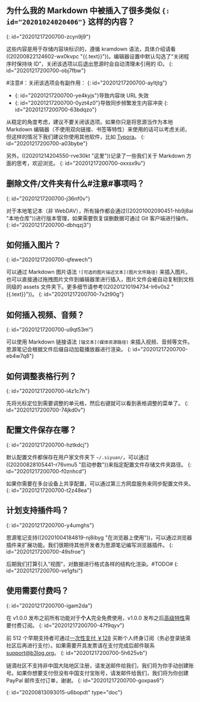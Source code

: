## 为什么我的 Markdown 中被插入了很多类似 `{: id="20201024020406"}` 这样的内容？
{: id="20201217200700-zcyn9j9"}

这些内容是用于存储内容块标识的，遵循 kramdown 语法，具体介绍请看((20200822124602-wx0kvpc "{{.text}}"))。编辑器设置中默认勾选了“关闭程序时保持块 ID”，关闭该选项以后退出思源时会自动清理未引用的 ID。
{: id="20201217200700-obj7fbw"}

#注意#：关闭该选项会有副作用：
{: id="20201217200700-ayltjtg"}

* {: id="20201217200700-ye4kyjs"}导致内容块 URL 失效
* {: id="20201217200700-0yzt4z0"}导致同步频繁发生内容冲突
{: id="20201217200700-63bdqzo"}

从稳定的角度考虑，建议不要关闭该选项。如果你只是将思源当作为本地 Markdown 编辑器（不使用双向链接、书签等特性）来使用的话可以考虑关闭，但这样的情况下我们建议你使用其他软件，比如 [Typora](https://typora.io)。
{: id="20201217200700-a03bybe"}

另外，((20201214204550-rve30kt "这里"))记录了一些我们关于 Markdown 方面的思考，欢迎浏览。
{: id="20201217200700-oxxsx9u"}

## 删除文件/文件夹有什么#注意#事项吗？
{: id="20201217200700-j36nf0v"}

对于本地笔记本（非 WebDAV），所有操作都会通过((20201002090451-hb9j8ai "本地仓库"))进行版本管理，如果需要恢复误删数据可通过 Git  客户端进行操作。
{: id="20201217200700-dbhqzj3"}

## 如何插入图片？
{: id="20201217200700-qfewech"}

可以通过 Markdown 图片语法 `![可选的图片描述文本](图片文件路径)` 来插入图片。也可以直接通过拖拽图片文件到编辑器里进行插入，图片文件会被自动复制到文档同级的 assets 文件夹下。更多细节请参考((20201210194734-lr6v0s2 "{{.text}}"))。
{: id="20201217200700-7x2t90g"}

## 如何插入视频、音频？
{: id="20201217200700-u9qt53m"}

可以使用 Markdown 链接语法 `[锚文本](媒体资源路径)` 来插入视频、音频等文件。思源笔记会根据文件后缀自动加载播放器进行渲染。
{: id="20201217200700-eb4w7q8"}

## 如何调整表格行列？
{: id="20201217200700-i4z1c7h"}

先将光标定位到需要调整的单元格，然后右键就可以看到表格调整的菜单了。
{: id="20201217200700-74jkd0v"}

## 配置文件保存在哪？
{: id="20201217200700-hztkdcj"}

默认配置文件都保存在用户家文件夹下 `~/.siyuan/`，可以通过((20200828105441-r76vmu5 "启动参数"))来指定配置文件存储文件夹路径。
{: id="20201217200700-f0znhcd"}

如果你需要在多台设备上共享配置，可以通过第三方网盘服务来同步配置文件夹。
{: id="20201217200700-t2z48ea"}

## 计划支持插件吗？
{: id="20201217200700-y4umghs"}

思源笔记支持((20201004184819-nj8ibyg "在浏览器上使用"))，可以通过浏览器插件来扩展功能。我们很期待其他开发者为思源笔记编写浏览器插件。
{: id="20201217200700-49sfroe"}

后期我们打算引入“视图”，对数据进行格式各样的结构化渲染。#TODO#
{: id="20201217200700-ve1gfsi"}

## 使用需要付费吗？
{: id="20201217200700-igam2da"}

在 v1.0.0 发布之前所有功能对于**个人**完全免费使用，v1.0.0 发布之后[高级特性](https://github.com/siyuan-note/siyuan/projects/1)需要付费订阅。
{: id="20201217200700-47f9qyv"}

前 512 个早期支持者可通过[一次性支付 ￥128](https://ld246.com/sponsor?price=128&product=siyuan) 买断个人终身订阅（务必登录链滴社区后再进行支付）。如果需要开具发票请在支付完成后邮件联系 [support@b3log.org](mailto:support@b3log.org)。
{: id="20201217200700-5h625vb"}

链滴社区不支持非中国大陆地区注册，请发送邮件给我们，我们将为你手动创建账号。如果你想要支付但没有中国支付宝账号，请发邮件给我们，我们将为你创建 PayPal 邮件支付订单，谢谢。
{: id="20201217200700-goxpas6"}


{: id="20200813093015-u6bopdt" type="doc"}
